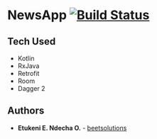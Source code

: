 # NewsApp [![Build Status](https://travis-ci.org/beetsolutions/newsapp.svg?branch=master)](https://travis-ci.org/beetsolutions/newsapp)

## Tech Used
* Kotlin
* RxJava
* Retrofit
* Room
* Dagger 2

## Authors

* **Etukeni E. Ndecha O.** - [beetsolutions](https://github.com/beetsolutions)
